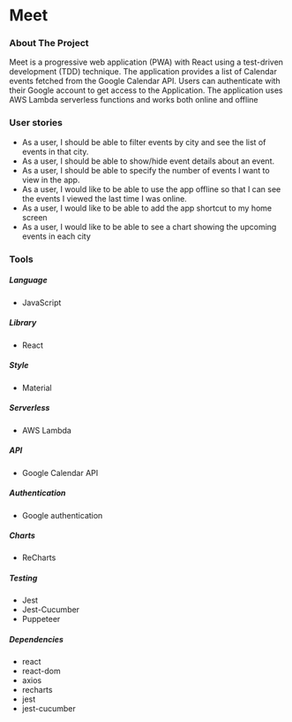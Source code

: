 # Meet

### About The Project

Meet is a progressive web application (PWA) with React using a
test-driven development (TDD) technique.
The application provides a list of Calendar events fetched from the Google Calendar API. Users can authenticate with their Google account to get access to the Application. 
The application uses AWS Lambda serverless functions and works both online and offline

### User stories

- As a user, I should be able to filter events by city and see the list of events in that city.
- As a user, I should be able to show/hide event details about an event.
- As a user, I should be able to specify the number of events I want to view in the app.
- As a user, I would like to be able to use the app offline so that I can see the events I viewed the last time I was online.
- As a user, I would like to be able to add the app shortcut to my home screen
- As a user, I would like to be able to see a chart showing the upcoming events in each city

### Tools
##### Language
- JavaScript
##### Library
- React
##### Style
- Material
##### Serverless
- AWS Lambda
##### API
- Google Calendar API
##### Authentication
- Google authentication
##### Charts
- ReCharts
##### Testing
- Jest
- Jest-Cucumber
- Puppeteer
##### Dependencies
- react
- react-dom
- axios
- recharts
- jest
- jest-cucumber
